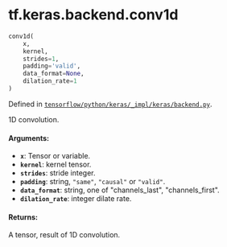 <div itemscope itemtype="http://developers.google.com/ReferenceObject">
<meta itemprop="name" content="tf.keras.backend.conv1d" />
</div>

# tf.keras.backend.conv1d

``` python
conv1d(
    x,
    kernel,
    strides=1,
    padding='valid',
    data_format=None,
    dilation_rate=1
)
```



Defined in [`tensorflow/python/keras/_impl/keras/backend.py`](https://www.tensorflow.org/code/tensorflow/python/keras/_impl/keras/backend.py).

1D convolution.

#### Arguments:

* <b>`x`</b>: Tensor or variable.
* <b>`kernel`</b>: kernel tensor.
* <b>`strides`</b>: stride integer.
* <b>`padding`</b>: string, `"same"`, `"causal"` or `"valid"`.
* <b>`data_format`</b>: string, one of "channels_last", "channels_first".
* <b>`dilation_rate`</b>: integer dilate rate.


#### Returns:

A tensor, result of 1D convolution.